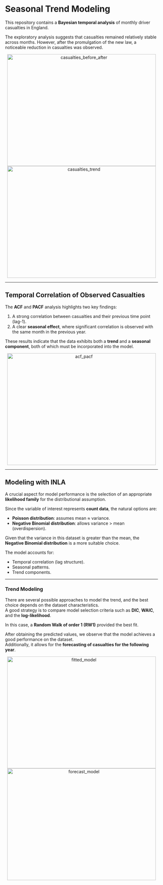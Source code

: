 # Seasonal Trend Modeling

This repository contains a **Bayesian temporal analysis** of monthly driver casualties in England.  

The exploratory analysis suggests that casualties remained relatively stable across months. However, after the promulgation of the new law, a noticeable reduction in casualties was observed.  

<p align="center">
  <img width="490" height="368" alt="casualties_before_after" src="https://github.com/user-attachments/assets/709bdb31-3c07-4a04-b525-300e6f441126" />
  <img width="490" height="368" alt="casualties_trend" src="https://github.com/user-attachments/assets/74375fbf-4646-4d0b-99df-a9fa2e69b31e" />
</p>

---

## Temporal Correlation of Observed Casualties  

The **ACF** and **PACF** analysis highlights two key findings:  

1. A strong correlation between casualties and their previous time point (lag-1).  
2. A clear **seasonal effect**, where significant correlation is observed with the same month in the previous year.  

These results indicate that the data exhibits both a **trend** and a **seasonal component**, both of which must be incorporated into the model.  

<p align="center">
  <img width="490" height="368" alt="acf_pacf" src="https://github.com/user-attachments/assets/e26d2e53-282a-456c-aa99-2e7a8f914df9" />
</p>

---

## Modeling with INLA  

A crucial aspect for model performance is the selection of an appropriate **likelihood family** for the distributional assumption.  

Since the variable of interest represents **count data**, the natural options are:  

- **Poisson distribution**: assumes mean ≈ variance.  
- **Negative Binomial distribution**: allows variance > mean (overdispersion).  

Given that the variance in this dataset is greater than the mean, the **Negative Binomial distribution** is a more suitable choice.  

The model accounts for:  
- Temporal correlation (lag structure).  
- Seasonal patterns.  
- Trend components.  

---

### Trend Modeling  

There are several possible approaches to model the trend, and the best choice depends on the dataset characteristics.  
A good strategy is to compare model selection criteria such as **DIC**, **WAIC**, and the **log-likelihood**.  

In this case, a **Random Walk of order 1 (RW1)** provided the best fit.  

After obtaining the predicted values, we observe that the model achieves a good performance on the dataset.  
Additionally, it allows for the **forecasting of casualties for the following year**.  

<p align="center">
  <img width="490" height="368" alt="fitted_model" src="https://github.com/user-attachments/assets/a6cb0a05-b2cf-45fd-aa55-acab8619364c" />
  <img width="490" height="368" alt="forecast_model" src="https://github.com/user-attachments/assets/dd0ce2f2-20ae-46a2-8f46-06ee43904559" />
</p>
